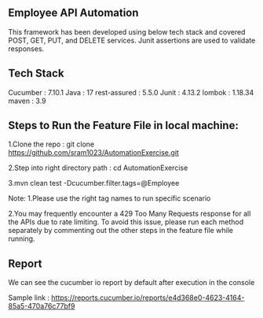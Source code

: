 Employee API Automation
-------------------------

This framework has been developed using below tech stack and covered POST, GET, PUT, and DELETE services. Junit assertions are used to validate responses.

Tech Stack
-----------
Cucumber : 7.10.1
Java : 17
rest-assured : 5.5.0
Junit : 4.13.2
lombok : 1.18.34
maven : 3.9

Steps to Run the Feature File in local machine:
-----------------------------------------------

1.Clone the repo : git clone https://github.com/sram1023/AutomationExercise.git

2.Step into right directory path : cd AutomationExercise

3.mvn clean test -Dcucumber.filter.tags=@Employee

Note: 
1.Please use the right tag names to run specific scenario

2.You may frequently encounter a 429 Too Many Requests response for all the APIs due to rate limiting. To avoid this issue, please run each method separately by commenting out the other steps in the feature file while running.

Report
------
We can see the cucumber io report by default after execution in the console

Sample link : https://reports.cucumber.io/reports/e4d368e0-4623-4164-85a5-470a76c77bf9
